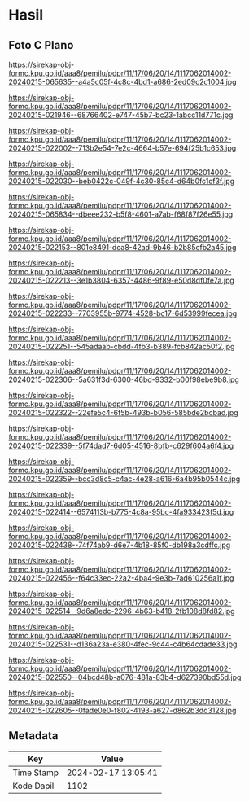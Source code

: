# Hasil

## Foto C Plano

https://sirekap-obj-formc.kpu.go.id/aaa8/pemilu/pdpr/11/17/06/20/14/1117062014002-20240215-065635--a4a5c05f-4c8c-4bd1-a686-2ed09c2c1004.jpg

https://sirekap-obj-formc.kpu.go.id/aaa8/pemilu/pdpr/11/17/06/20/14/1117062014002-20240215-021946--68766402-e747-45b7-bc23-1abcc11d771c.jpg

https://sirekap-obj-formc.kpu.go.id/aaa8/pemilu/pdpr/11/17/06/20/14/1117062014002-20240215-022002--713b2e54-7e2c-4664-b57e-694f25b1c653.jpg

https://sirekap-obj-formc.kpu.go.id/aaa8/pemilu/pdpr/11/17/06/20/14/1117062014002-20240215-022030--beb0422c-049f-4c30-85c4-d64b0fc1cf3f.jpg

https://sirekap-obj-formc.kpu.go.id/aaa8/pemilu/pdpr/11/17/06/20/14/1117062014002-20240215-065834--dbeee232-b5f8-4601-a7ab-f68f87f26e55.jpg

https://sirekap-obj-formc.kpu.go.id/aaa8/pemilu/pdpr/11/17/06/20/14/1117062014002-20240215-022153--801e8491-dca8-42ad-9b46-b2b85cfb2a45.jpg

https://sirekap-obj-formc.kpu.go.id/aaa8/pemilu/pdpr/11/17/06/20/14/1117062014002-20240215-022213--3e1b3804-6357-4486-9f89-e50d8df0fe7a.jpg

https://sirekap-obj-formc.kpu.go.id/aaa8/pemilu/pdpr/11/17/06/20/14/1117062014002-20240215-022233--7703955b-9774-4528-bc17-6d53999fecea.jpg

https://sirekap-obj-formc.kpu.go.id/aaa8/pemilu/pdpr/11/17/06/20/14/1117062014002-20240215-022251--545adaab-cbdd-4fb3-b389-fcb842ac50f2.jpg

https://sirekap-obj-formc.kpu.go.id/aaa8/pemilu/pdpr/11/17/06/20/14/1117062014002-20240215-022306--5a631f3d-6300-46bd-9332-b00f98ebe9b8.jpg

https://sirekap-obj-formc.kpu.go.id/aaa8/pemilu/pdpr/11/17/06/20/14/1117062014002-20240215-022322--22efe5c4-6f5b-493b-b056-585bde2bcbad.jpg

https://sirekap-obj-formc.kpu.go.id/aaa8/pemilu/pdpr/11/17/06/20/14/1117062014002-20240215-022339--5f74dad7-6d05-4516-8bfb-c629f604a6f4.jpg

https://sirekap-obj-formc.kpu.go.id/aaa8/pemilu/pdpr/11/17/06/20/14/1117062014002-20240215-022359--bcc3d8c5-c4ac-4e28-a616-6a4b95b0544c.jpg

https://sirekap-obj-formc.kpu.go.id/aaa8/pemilu/pdpr/11/17/06/20/14/1117062014002-20240215-022414--6574113b-b775-4c8a-95bc-4fa933423f5d.jpg

https://sirekap-obj-formc.kpu.go.id/aaa8/pemilu/pdpr/11/17/06/20/14/1117062014002-20240215-022438--74f74ab9-d6e7-4b18-85f0-db198a3cdffc.jpg

https://sirekap-obj-formc.kpu.go.id/aaa8/pemilu/pdpr/11/17/06/20/14/1117062014002-20240215-022456--f64c33ec-22a2-4ba4-9e3b-7ad610256a1f.jpg

https://sirekap-obj-formc.kpu.go.id/aaa8/pemilu/pdpr/11/17/06/20/14/1117062014002-20240215-022514--9d6a8edc-2296-4b63-b418-2fb108d8fd82.jpg

https://sirekap-obj-formc.kpu.go.id/aaa8/pemilu/pdpr/11/17/06/20/14/1117062014002-20240215-022531--d136a23a-e380-4fec-9c44-c4b64cdade33.jpg

https://sirekap-obj-formc.kpu.go.id/aaa8/pemilu/pdpr/11/17/06/20/14/1117062014002-20240215-022550--04bcd48b-a076-481a-83b4-d627390bd55d.jpg

https://sirekap-obj-formc.kpu.go.id/aaa8/pemilu/pdpr/11/17/06/20/14/1117062014002-20240215-022605--0fade0e0-f802-4193-a627-d862b3dd3128.jpg


## Metadata

| Key        | Value               |
| ---------- | ------------------- |
| Time Stamp | 2024-02-17 13:05:41 |
| Kode Dapil | 1102                |



